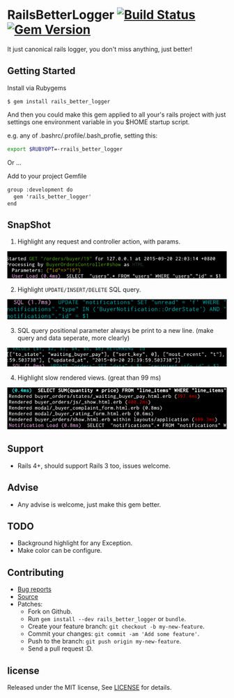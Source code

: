 # RailsBetterLogger [![Build Status](https://travis-ci.org/zw963/rails_better_logger.svg?branch=master)](https://travis-ci.org/zw963/rails_better_logger) [![Gem Version](https://badge.fury.io/rb/rails_better_logger.svg)](http://badge.fury.io/rb/rails_better_logger)

It just canonical rails logger, you don't miss anything, just better!

## Getting Started

Install via Rubygems

    $ gem install rails_better_logger

And then you could make this gem applied to all your's rails project
with just settings one environment variable in you $HOME startup script.

e.g. any of .bashrc/.profile/.bash_profie, setting this:

```sh
export $RUBYOPT=-rrails_better_logger
```

Or ...

Add to your project Gemfile

    group :development do
      gem 'rails_better_logger'
    end
    
## SnapShot

1. Highlight any request and controller action, with params.

![File](images/rails_better_logger1.png)

2. Highlight `UPDATE/INSERT/DELETE` SQL query.

![File](images/rails_better_logger2.png)

3. SQL query positional parameter always be print to a new line.
   (make query and data seperate, more clearly)
   
![File](images/rails_better_logger3.png)

4. Highlight slow rendered views. (great than 99 ms)
   
![File](images/rails_better_logger4.png)

## Support

  * Rails 4+, should support Rails 3 too, issues welcome.

## Advise
  * Any advise is welcome, just make this gem better.

## TODO

  * Background highlight for any Exception.
  * Make color can be configure.
## Contributing

  * [Bug reports](https://github.com/zw963/rails_better_logger/issues)
  * [Source](https://github.com/zw963/rails_better_logger)
  * Patches:
    * Fork on Github.
    * Run `gem install --dev rails_better_logger` or `bundle`.
    * Create your feature branch: `git checkout -b my-new-feature`.
    * Commit your changes: `git commit -am 'Add some feature'`.
    * Push to the branch: `git push origin my-new-feature`.
    * Send a pull request :D.

## license

Released under the MIT license, See [LICENSE](https://github.com/zw963/rails_better_logger/blob/master/LICENSE) for details.
